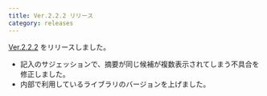 ```yaml
---
title: Ver.2.2.2 リリース
category: releases
---
```


[Ver.2.2.2](https://github.com/everyleaf/kozuchi/releases/tag/release-2.2.2) をリリースしました。

* 記入のサジェッションで、摘要が同じ候補が複数表示されてしまう不具合を修正しました。
* 内部で利用しているライブラリのバージョンを上げました。
